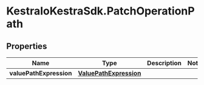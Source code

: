 # KestraIoKestraSdk.PatchOperationPath

## Properties

Name | Type | Description | Notes
------------ | ------------- | ------------- | -------------
**valuePathExpression** | [**ValuePathExpression**](ValuePathExpression.md) |  | 


